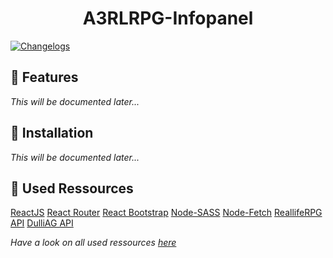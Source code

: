 <h1 align="center">A3RLRPG-Infopanel</h1>

[![Changelogs](https://img.shields.io/badge/Changelogs-Changelog.md-green.svg)](./CHANGELOG.md)

## :rocket: Features

_This will be documented later..._

## :wrench: Installation

_This will be documented later..._

## :link: Used Ressources

[ReactJS](https://discord.com/developers/docs/intro)
[React Router](https://reactrouter.com/)
[React Bootstrap](https://react-bootstrap.netlify.app/)
[Node-SASS](https://www.npmjs.com/package/node-sass)
[Node-Fetch](https://www.npmjs.com/package/node-fetch)
[ReallifeRPG API](https://api.realliferpg.de)
[DulliAG API](https://api.dulliag.de)

_Have a look on all used ressources [here](./package.json#L16)_
